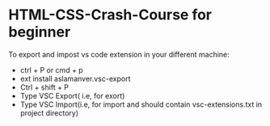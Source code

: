 # HTML-CSS-Crash-Course for beginner
To export and impost vs code extension in your different machine:
   - ctrl + P or cmd + p
   - ext install aslamanver.vsc-export
   - Ctrl + shift + P
   - Type VSC Export( i.e, for exort)
   - Type VSC Import(i.e, for import and should contain vsc-extensions.txt in project directory)
